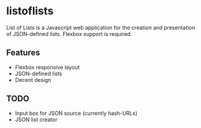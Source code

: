 # listoflists

List of Lists is a Javascript web application for the creation and presentation of JSON-defined lists. Flexbox support is required.

## Features
* Flexbox responsive layout
* JSON-defined lists
* Decent design

## TODO
* Input box for JSON source (currently hash-URLs)
* JSON list creator